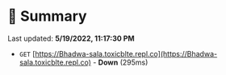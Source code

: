 # 📖 Summary
Last updated: **5/19/2022, 11:17:30 PM**

- `GET` [https://Bhadwa-sala.toxicblte.repl.co](https://Bhadwa-sala.toxicblte.repl.co) - **Down** (295ms)
